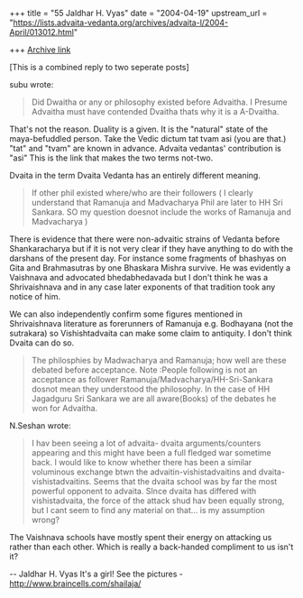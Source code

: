 +++
title = "55 Jaldhar H. Vyas"
date = "2004-04-19"
upstream_url = "https://lists.advaita-vedanta.org/archives/advaita-l/2004-April/013012.html"

+++
[Archive link](https://lists.advaita-vedanta.org/archives/advaita-l/2004-April/013012.html)

[This is a combined reply to two seperate posts]

subu wrote:

>
> Did Dwaitha or any or philosophy existed before Advaitha. I Presume Advaitha
> must have contended Dvaitha thats why it is a A-Dvaitha.

That's not the reason.  Duality is a given.  It is the "natural" state of
the maya-befuddled person.  Take the Vedic dictum tat tvam asi (you are
that.)  "tat" and "tvam" are known in advance.  Advaita vedantas'
contribution is "asi"  This is the link that makes the two terms not-two.

Dvaita in the term Dvaita Vedanta has an entirely different meaning.


> If other phil
> existed where/who are their followers ( I clearly understand that Ramanuja
> and Madvacharya Phil are later to HH Sri Sankara. SO my question doesnot
> include the works of Ramanuja and Madvacharya )
>

There is evidence that there were non-advaitic strains of Vedanta before
Shankaracharya but if it is not very clear if they have anything to do
with the darshans of the present day.  For instance some fragments of
bhashyas on Gita and Brahmasutras by one Bhaskara Mishra survive.  He was
evidently a Vaishnava and advocated bhedabhedavada but I don't think he
was a Shrivaishnava and in any case later exponents of that tradition took
any notice of him.

We can also independently confirm some figures mentioned in Shrivaishnava
literature as forerunners of Ramanuja e.g. Bodhayana (not the sutrakara)
so Vishishtadvaita can make some claim to antiquity.  I don't think Dvaita
can do so.

> The philosphies by Madwacharya  and Ramanuja; how well are these debated
> before acceptance. Note :People following is not an acceptance as follower
> Ramanuja/Madvacharya/HH-Sri-Sankara dosnot mean they understood the
> philosophy. In the case of HH Jagadguru Sri Sankara we are all aware(Books)
> of the debates he won for Advaitha.
>

N.Seshan wrote:

> I hav been seeing a lot of advaita- dvaita arguments/counters appearing
> and this might have been a full fledged war sometime back. I would like to
> know whether there has been a similar voluminous exchange btwn the
> advaitin-vishistadvaitins and dvaita-vishistadvaitins. Seems that the
> dvaita school was by far the most powerful opponent to advaita. SInce
> dvaita has differed with vishistadvaita, the force of the attack shud hav
> been equally strong, but I cant seem to find any material on that... is
> my assumption wrong?

The Vaishnava schools have mostly spent their energy on attacking us
rather than each other.  Which is really a back-handed compliment to us
isn't it?


-- 
Jaldhar H. Vyas <jaldhar at braincells.com>
It's a girl! See the pictures - http://www.braincells.com/shailaja/

